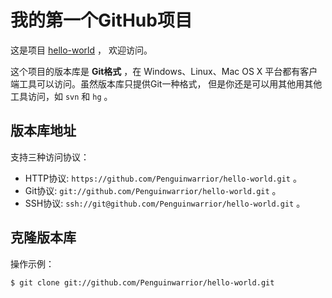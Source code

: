 # 我的第一个GitHub项目

这是项目 [hello-world](https://github.com/Penguinwarrior/hello-world) ，
欢迎访问。

这个项目的版本库是 **Git格式** ，在 Windows、Linux、Mac OS X
平台都有客户端工具可以访问。虽然版本库只提供Git一种格式，
但是你还是可以用其他用其他工具访问，如 ``svn`` 和 ``hg`` 。

## 版本库地址

支持三种访问协议：

* HTTP协议: `https://github.com/Penguinwarrior/hello-world.git` 。
* Git协议: `git://github.com/Penguinwarrior/hello-world.git` 。
* SSH协议: `ssh://git@github.com/Penguinwarrior/hello-world.git` 。

## 克隆版本库

操作示例：

    $ git clone git://github.com/Penguinwarrior/hello-world.git
